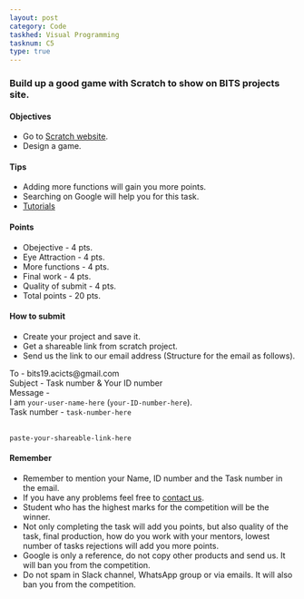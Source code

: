 ```yaml
---
layout: post
category: Code
taskhed: Visual Programming
tasknum: C5
type: true
---
```

### Build up a good game with Scratch to show on BITS projects site.


#### **Objectives**

- Go to [Scratch website](https://scratch.mit.edu/).
- Design a game.

#### **Tips**

- Adding more functions will gain you more points.
- Searching on Google will help you for this task.
- [Tutorials](https://scratch.mit.edu/projects/editor/?tutorial=getStarted)

#### **Points**

- Obejective - 4 pts.
- Eye Attraction - 4 pts.
- More functions - 4 pts.
- Final work - 4 pts.
- Quality of submit - 4 pts.
- <div class="total">Total points - 20 pts.</div>

#### **How to submit**

- Create your project and save it.
- Get a shareable link from scratch project.
- Send us the link to our email address (Structure for the email as follows).

<div class="highlightcode">
To - bits19.acicts@gmail.com
<br/>
Subject - Task number & Your ID number
<br/>
Message -
<br/>
I am <code>your-user-name-here</code> (<code>your-ID-number-here</code>).
<br/>
Task number - <code>task-number-here</code>
<br/><br/>

<code>paste-your-shareable-link-here</code>
<br/>
</div>

#### **Remember**
- Remember to mention your Name, ID number and the Task number in the email.
- If you have any problems feel free to <a href="../contact.html" target="_blank">contact us</a>.
- Student who has the highest marks for the competition will be the winner.
- Not only completing the task will add you points, but also quality of the task, final production, how do you work with your mentors, lowest number of tasks rejections will add you more points.
- Google is only a reference, do not copy other products and send us. It will ban you from the competition.
- Do not spam in Slack channel, WhatsApp group or via emails. It will also ban you from the competition.
